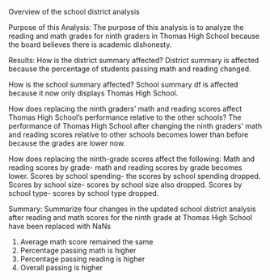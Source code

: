 Overview of the school district analysis

Purpose of this Analysis: The purpose of this analysis is to analyze the reading and math grades for ninth graders in Thomas High School because the board believes there is academic dishonesty.

Results: 
How is the district summary affected? 
District summary is affected because the percentage of students passing math and reading changed.

How is the school summary affected?
School summary df is affected because it now only displays Thomas High School.

How does replacing the ninth graders’ math and reading scores affect Thomas High School’s performance relative to the other schools? 
The performance of Thomas High School after changing the ninth graders' math and reading scores relative to other schools becomes lower than before because the grades are lower now.



How does replacing the ninth-grade scores affect the following: 
Math and reading scores by grade- math and reading scores by grade becomes lower.
Scores by school spending- the scores by school spending dropped.
Scores by school size- scores by school size also dropped.
Scores by school type- scores by school type dropped.


Summary: 
Summarize four changes in the updated school district analysis after reading and math scores for the ninth grade at Thomas High School have been replaced with NaNs
1) Average math score remained the same
2) Percentage passing math is higher
3) Percentage passing reading is higher
4) Overall passing is higher
